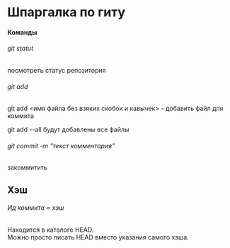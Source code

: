 # Шпаргалка по гиту

#### Команды

###### git statut 

посмотреть статус репозитория

###### git add 

git add <имя файла без взяких скобок и кавычек> - добавить файл для коммита

git add --all будут добавлены все файлы

###### git commit -m "текст комментария"

закоммитить

## Хэш

###### Ид коммита = хэш

Находится в каталоге HEAD. <br>
Можно просто писать HEAD вместо указания самого хэша.